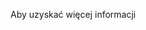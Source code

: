 <Token xmlns:xlink="http://www.w3.org/1999/xlink">Aby uzyskać więcej informacji</Token>

<!--HONumber=May16_HO1-->


